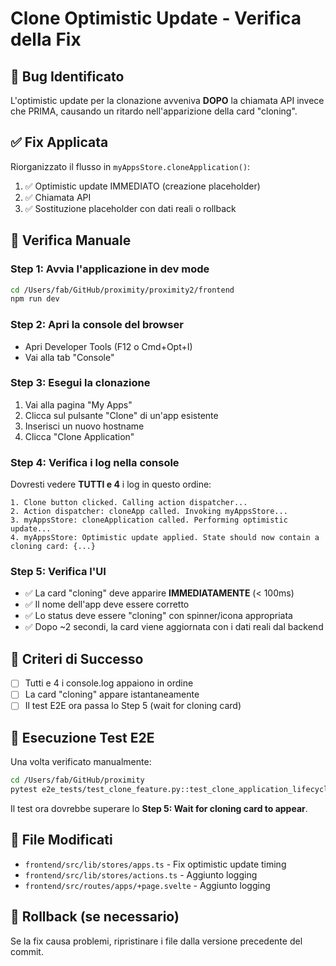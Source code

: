 # Clone Optimistic Update - Verifica della Fix

## 🐛 Bug Identificato
L'optimistic update per la clonazione avveniva **DOPO** la chiamata API invece che PRIMA, causando un ritardo nell'apparizione della card "cloning".

## ✅ Fix Applicata
Riorganizzato il flusso in `myAppsStore.cloneApplication()`:
1. ✅ Optimistic update IMMEDIATO (creazione placeholder)
2. ✅ Chiamata API
3. ✅ Sostituzione placeholder con dati reali o rollback

## 🧪 Verifica Manuale

### Step 1: Avvia l'applicazione in dev mode
```bash
cd /Users/fab/GitHub/proximity/proximity2/frontend
npm run dev
```

### Step 2: Apri la console del browser
- Apri Developer Tools (F12 o Cmd+Opt+I)
- Vai alla tab "Console"

### Step 3: Esegui la clonazione
1. Vai alla pagina "My Apps"
2. Clicca sul pulsante "Clone" di un'app esistente
3. Inserisci un nuovo hostname
4. Clicca "Clone Application"

### Step 4: Verifica i log nella console
Dovresti vedere **TUTTI e 4** i log in questo ordine:

```
1. Clone button clicked. Calling action dispatcher...
2. Action dispatcher: cloneApp called. Invoking myAppsStore...
3. myAppsStore: cloneApplication called. Performing optimistic update...
4. myAppsStore: Optimistic update applied. State should now contain a cloning card: {...}
```

### Step 5: Verifica l'UI
- ✅ La card "cloning" deve apparire **IMMEDIATAMENTE** (< 100ms)
- ✅ Il nome dell'app deve essere corretto
- ✅ Lo status deve essere "cloning" con spinner/icona appropriata
- ✅ Dopo ~2 secondi, la card viene aggiornata con i dati reali dal backend

## 🎯 Criteri di Successo
- [ ] Tutti e 4 i console.log appaiono in ordine
- [ ] La card "cloning" appare istantaneamente
- [ ] Il test E2E ora passa lo Step 5 (wait for cloning card)

## 🧪 Esecuzione Test E2E
Una volta verificato manualmente:

```bash
cd /Users/fab/GitHub/proximity
pytest e2e_tests/test_clone_feature.py::test_clone_application_lifecycle -v -s
```

Il test ora dovrebbe superare lo **Step 5: Wait for cloning card to appear**.

## 📁 File Modificati
- `frontend/src/lib/stores/apps.ts` - Fix optimistic update timing
- `frontend/src/lib/stores/actions.ts` - Aggiunto logging
- `frontend/src/routes/apps/+page.svelte` - Aggiunto logging

## 🔧 Rollback (se necessario)
Se la fix causa problemi, ripristinare i file dalla versione precedente del commit.
